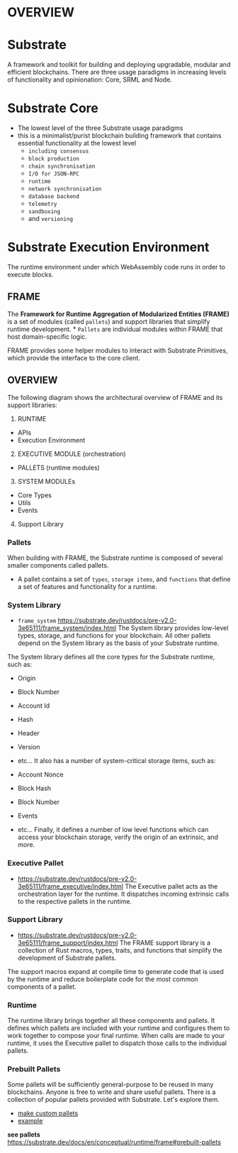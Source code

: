 # OVERVIEW

# Substrate
A framework and toolkit for building and deploying upgradable, modular and efficient blockchains. There are three usage paradigms in increasing levels of functionality and opinionation: Core, SRML and Node.

# Substrate Core
* The lowest level of the three Substrate usage paradigms
* this is a minimalist/purist blockchain building framework that contains essential functionality at the lowest level
  * `including consensus`
  * `block production`
  * `chain synchronisation`
  * `I/O for JSON-RPC`
  * `runtime`
  * `network synchronisation`
  * `database backend`
  * `telemetry`
  * `sandboxing`
  * and `versioning`

# Substrate Execution Environment
The runtime environment under which WebAssembly code runs in order to execute blocks.


## FRAME
The **Framework for Runtime Aggregation of Modularized Entities (FRAME)** is a set of modules (called `pallets`) and support libraries that simplify runtime development. * `Pallets` are individual modules within FRAME that host domain-specific logic.

FRAME provides some helper modules to interact with Substrate Primitives, which provide the interface to the core client.

## OVERVIEW
The following diagram shows the architectural overview of FRAME and its support libraries:

1. RUNTIME
  * APIs
  * Execution Environment
2. EXECUTIVE MODULE (orchestration)
  * PALLETS (runtime modules)
3. SYSTEM MODULEs
  * Core Types
  * Utils
  * Events
4. Support Library

### Pallets
When building with FRAME, the Substrate runtime is composed of several smaller components called pallets.
* A pallet contains a set of `types`, `storage items`, and `functions` that define a set of features and functionality for a runtime.

### System Library
* `frame_system` https://substrate.dev/rustdocs/pre-v2.0-3e65111/frame_system/index.html
The System library provides low-level types, storage, and functions for your blockchain. All other pallets depend on the System library as the basis of your Substrate runtime.

The System library defines all the core types for the Substrate runtime, such as:

* Origin
* Block Number
* Account Id
* Hash
* Header
* Version
* etc...
It also has a number of system-critical storage items, such as:

* Account Nonce
* Block Hash
* Block Number
* Events
* etc...
Finally, it defines a number of low level functions which can access your blockchain storage, verify the origin of an extrinsic, and more.

### Executive Pallet
* https://substrate.dev/rustdocs/pre-v2.0-3e65111/frame_executive/index.html
The Executive pallet acts as the orchestration layer for the runtime. It dispatches incoming extrinsic calls to the respective pallets in the runtime.

### Support Library
* https://substrate.dev/rustdocs/pre-v2.0-3e65111/frame_support/index.html
The FRAME support library is a collection of Rust macros, types, traits, and functions that simplify the development of Substrate pallets.

The support macros expand at compile time to generate code that is used by the runtime and reduce boilerplate code for the most common components of a pallet.

### Runtime
The runtime library brings together all these components and pallets. It defines which pallets are included with your runtime and configures them to work together to compose your final runtime. When calls are made to your runtime, it uses the Executive pallet to dispatch those calls to the individual pallets.

### Prebuilt Pallets
Some pallets will be sufficiently general-purpose to be reused in many blockchains. Anyone is free to write and share useful pallets. There is a collection of popular pallets provided with Substrate. Let's explore them.
* [make custom pallets](https://substrate.dev/docs/en/development/module/)
* [example](https://substrate.dev/docs/en/tutorials/adding-a-module-to-your-runtime)

**see pallets**
https://substrate.dev/docs/en/conceptual/runtime/frame#prebuilt-pallets

